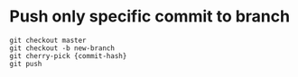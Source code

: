 # Push only specific commit to branch

```git
git checkout master
git checkout -b new-branch
git cherry-pick {commit-hash}
git push
```
